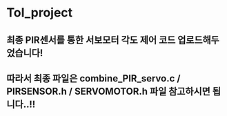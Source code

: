 # ToI_project

## 최종 PIR센서를 통한 서보모터 각도 제어 코드 업로드해두었습니다! 
## 따라서 최종 파일은 combine_PIR_servo.c / PIRSENSOR.h / SERVOMOTOR.h 파일 참고하시면 됩니다..!!
